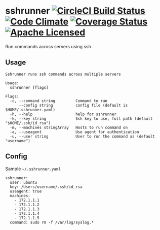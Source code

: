 # sshrunner [![CircleCI Build Status](https://circleci.com/gh/raravena80/sshrunner.svg?style=shield)](https://circleci.com/gh/raravena80/sshrunner) [![Code Climate](https://img.shields.io/codeclimate/issues/github/raravena80/sshrunner.svg)]() [![Coverage Status](https://coveralls.io/repos/github/raravena80/sshrunner/badge.svg)](https://coveralls.io/github/raravena80/sshrunner) [![Apache Licensed](https://img.shields.io/badge/license-Apache2.0-blue.svg)](https://raw.githubusercontent.com/raravena80/sshrunner/master/LICENSE)
Run commands across servers using ssh

## Usage
```
Sshrunner runs ssh commands across multiple servers

Usage:
  sshrunner [flags]

Flags:
  -c, --command string         Command to run
      --config string          config file (default is $HOME/.sshrunner.yaml)
  -h, --help                   help for sshrunner
  -k, --key string             Ssh key to use, full path (default "$HOME/.ssh/id_rsa")
  -m, --machines stringArray   Hosts to run command on
  -a, --useagent               Use agent for authentication
  -u, --user string            User to run the command as (default "username")
```

## Config

Sample `~/.sshrunner.yaml`

```
sshrunner:
  user: ubuntu
  key: /Users/username/.ssh/id_rsa
  useagent: true
  machines:
    - 172.1.1.1
    - 172.1.1.2
    - 172.1.1.3
    - 172.1.1.4
    - 172.1.1.5
  command: sudo rm -f /var/log/syslog.*
```
